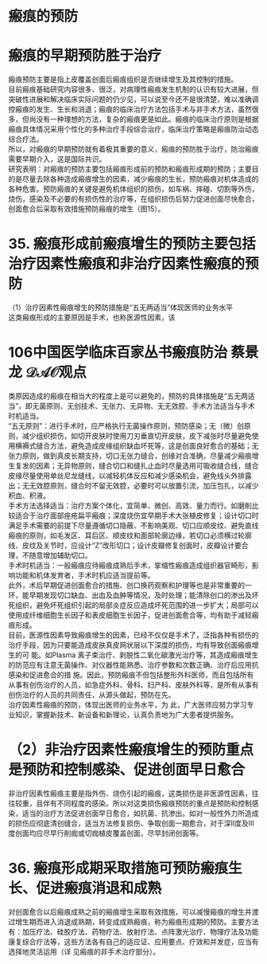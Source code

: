 # 瘢痕的预防  
#  瘢痕的早期预防胜于治疗  
瘢痕预防主要是指上皮覆盖创面后瘢痕组织是否继续增生及其控制的措施。  
目前瘢痕基础研究内容很多、很泛，对病理性瘢痕发生机制的认识有较大进展，但突破性进展和解决临床实际问题的仍少见，可以说至今还不是很清楚，难以准确调控瘢痕的发生、生长和消退；瘢痕的临床治疗方法包括手术与非手术方法，虽然很多，但尚没有一种理想的方法，复杂的瘢痕更是如此。瘢痕的临床治疗原则是根据瘢痕具体情况采用个性化的多种治疗手段综合治疗，临床治疗策略是瘢痕防治动态 综合疗法。  
所以，对瘢痕的早期预防就有着极其重要的意义，瘢痕的预防胜于治疗，防治瘢痕需要早期介入，这是国际共识。  
研究表明：对瘢痕的预防主要包括瘢痕形成前的预防和瘢痕形成期的预防；主要目的是尽量去除各种造成瘢痕增生的因素，减少瘢痕的生长，预防瘢痕对机体造成的各种危害。预防瘢痕的关键是避免机体组织的损伤，如车祸、摔碰、切割等外伤，烧伤，感染及不必要的有损伤性的治疗等，在组织损伤后努力促进创面尽快愈合，创面愈合后采取有效措施预防瘢痕的增生（图15）。  
# 35. 瘢痕形成前瘢痕增生的预防主要包括治疗因素性瘢痕和非治疗因素性瘢痕的预防  
（1）治疗因素性瘢痕增生的预防措施是“五无两适当”体现医师的业务水平  
这类瘢痕形成的主要原因是手术，也称医源性因素，该  
# 106中国医学临床百家丛书瘢痕防治 蔡景龙 $\mathcal{D A O}$观点  
类原因造成的瘢痕在相当大的程度上是可以避免的，预防的具体措施是“五无两适当”，即无菌原则、无创技术、无张力、无异物、无无效腔、手术方法适当与手术时机适当。  
“五无原则”：进行手术时，应严格执行无菌操作原则，预防感染；无（微）创原则，减少组织损伤，如切开皮肤时使用刀刃垂直切开皮肤，皮下减张时尽量避免使用横褥式缝合方法，避免造成皮缘组织缺血坏死等，这是创面良好愈合的基础；无张力原则，做到真皮长期支持，切口无张力缝合，创缘对合准确，尽量减少瘢痕增生复发的因素；无异物原则，缝合切口和缝扎止血时尽量选用可吸收缝合线，缝合皮缘尽量使用单丝尼龙缝线，以减轻机体反应和减少感染机会，避免线头外排露出；无无效腔原则，缝合时不留无效腔，必要时可以放置引流，加压包扎，以减少积血、积液。  
手术方法选择适当：治疗方案个体化，宜简单、微创、高效、量力而行。如磨削比较适合于治疗面部痤疮扁平瘢痕；深度烧伤宜早期手术大张植皮修复；设计切口时满足手术需要的前提下尽量遵循切口隐蔽、不影响美观、切口应顺皮纹、避免直线瘢痕的原则，如毛发区、耳后区、顺皮纹和面部轮廓边缘，若切口必须横过轮廓线、皮纹及关节时，应设计“Z”改形切口；设计皮瓣修复创面时，皮瓣设计要合理，不随意增加辅助切口。  
手术时机适当：一般瘢痕应待瘢痕成熟后手术，挛缩性瘢痕造成组织器官畸形，影响功能和机体发育者，手术时机应适当提前等。  
此外，术后早期促进创面愈合的措施、创口换药观察和护理等也是非常重要的一环，能早期发现切口缺血、出血及血肿等情况，及时处理；能清除创口的渗出及坏死组织，避免坏死组织引起的局部炎症反应造成坏死范围的进一步扩大；局部可以使用成纤维细胞生长因子和表皮细胞生长因子，促进创面愈合等，均有助于减轻瘢痕形成。  
目前，医源性因素导致瘢痕增生的因素，已经不仅仅是手术了，泛指各种有损伤的治疗手段，因为只要能造成皮肤真皮网状层以下深度的损伤，均有导致创面瘢痕增生的可 能。如Plasma 离子束治疗、剥脱性二氧化碳激光治疗等，其造成瘢痕增生的防范应有注意无菌操作、对仪器性能熟悉、治疗参数和次数正确、治疗后应用抗感染和促进愈合的措 施。因此，预防瘢痕不但包括整形外科医师，而且包括所有从事有创伤治疗的人员，如急症外科、骨科、妇产科、皮肤外科等，是所有从事有创伤治疗的人员的共同责任，从源头做起，预防在先。  
治疗因素性瘢痕的预防，体现出医师的业务水平，为 此，广大医师应努力学习专业知识，掌握新技术、新设备和新理论，认真负责地为广大患者提供服务。  
# （2）非治疗因素性瘢痕增生的预防重点是预防和控制感染、促进创面早日愈合  
非治疗因素性瘢痕主要是指外伤、烧伤引起的瘢痕，这类损伤是非医源性因素，往往较重，且伴有不同程度的感染。所以对这类损伤瘢痕预防的重点是预防和控制感染，适当的治疗方法促进创面早日愈合，如抗菌、抗渗出。如对一般性外力所造成的损伤应彻底清创缝合，适当方法修复损伤、争取创面一期愈合，对于深Ⅱ度及Ⅲ度创面均应尽早行削痂或切痂植皮覆盖创面，尽早封闭创面等。  
# 36. 瘢痕形成期采取措施可预防瘢痕生长、促进瘢痕消退和成熟  
对创面愈合以后瘢痕成熟之前的瘢痕增生采取有效措施，可以减慢瘢痕的增生并渡过增生期而进入消退成熟期，转变成成熟瘢痕，称为瘢痕形成期的预防。主要方法有：加压疗法、硅胶疗法、药物疗法、放射疗法、点阵激光治疗、物理疗法及功能康复综合疗法等，这些方法各有自己的适应证、应用要点、疗效和并发症，应当有选择地灵活运用（详 见瘢痕的非手术治疗部分）。  